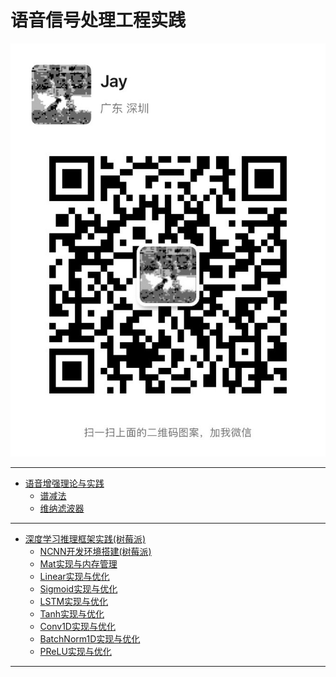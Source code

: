 # 语音信号处理工程实践

![](assets/微信.jpeg ':size=30%')

---

- [语音增强理论与实践](docs/语音增强理论与实践/语音增强理论与实践.md)
    - [谱减法](docs/语音增强理论与实践/谱减法.md)
    - [维纳滤波器](docs/语音增强理论与实践/维纳滤波器.md)

---

- [深度学习推理框架实践(树莓派)](docs/深度学习推理框架实践(树莓派)/深度学习推理框架实践(树莓派).md)
    - [NCNN开发环境搭建(树莓派)](docs/深度学习推理框架实践(树莓派)/NCNN开发环境搭建(树莓派).md)
    - [Mat实现与内存管理](docs/深度学习推理框架实践(树莓派)/Mat实现与内存管理.md)
    - [Linear实现与优化](docs/深度学习推理框架实践(树莓派)/Linear实现与优化.md)
    - [Sigmoid实现与优化](docs/深度学习推理框架实践(树莓派)/Sigmoid实现与优化.md)
    - [LSTM实现与优化](docs/深度学习推理框架实践(树莓派)/LSTM实现与优化.md)
    - [Tanh实现与优化](docs/深度学习推理框架实践(树莓派)/Tanh实现与优化.md)
    - [Conv1D实现与优化](docs/深度学习推理框架实践(树莓派)/Conv1D实现与优化.md)
    - [BatchNorm1D实现与优化](docs/深度学习推理框架实践(树莓派)/BatchNorm1D实现与优化.md)
    - [PReLU实现与优化](docs/深度学习推理框架实践(树莓派)/PReLU实现与优化.md)


---